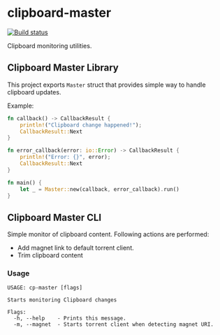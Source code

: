 # clipboard-master

[![Build status](https://ci.appveyor.com/api/projects/status/b6qd83x9p5ej3n2j/branch/master?svg=true)](https://ci.appveyor.com/project/DoumanAsh/clipboard-master/branch/master)

Clipboard monitoring utilities.

## Clipboard Master Library

This project exports `Master` struct that provides simple way to handle clipboard updates.

Example:
```rust
fn callback() -> CallbackResult {
    println!("Clipboard change happened!");
    CallbackResult::Next
}

fn error_callback(error: io::Error) -> CallbackResult {
    println!("Error: {}", error);
    CallbackResult::Next
}

fn main() {
    let _ = Master::new(callback, error_callback).run()
}
```

## Clipboard Master CLI

Simple monitor of clipboard content.
Following actions are performed:
- Add magnet link to default torrent client.
- Trim clipboard content

### Usage

```
USAGE: cp-master [flags]

Starts monitoring Clipboard changes

Flags:
  -h, --help    - Prints this message.
  -m, --magnet  - Starts torrent client when detecting magnet URI.
```
